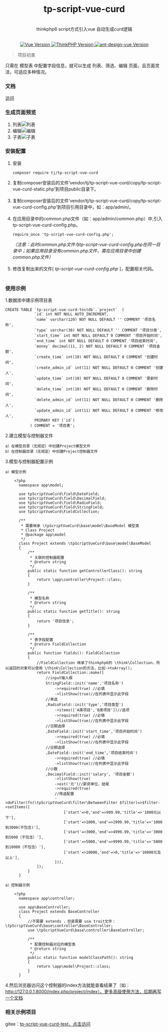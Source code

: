 <div align="center">
 <br>
<h1 align="center">tp-script-vue-curd</h1>
 <br>
thinkphp6 script方式引入vue 自动生成curd逻辑
 <br>
</div>
 <br>
<p align="center">
    <a href="#">
        <img src="https://img.shields.io/badge/Vue-3.0.0+-green.svg" alt="Vue Version">
    </a>
    <a href="#">
        <img src="https://img.shields.io/badge/ThinkPHP-6.0.0+-green.svg" alt="ThinkPHP Version">
    </a>
      <a href="#">
        <img src="https://img.shields.io/badge/ant design vue-2.0.0+-green.svg" alt="ant-design-vue Version">
    </a>
</p>

> 项目初衷

只需在 模型表 中配置字段信息，就可以生成 列表、筛选、编辑 页面，且页面灵活，可适应多种情况。


### 文档
[访问](https://www.yuque.com/junt/tp-script-vue-curd/fk77x2)

### 生成页面预览

1. 列表![列表](https://images.gitee.com/uploads/images/2021/0127/142357_7b7ac128_370098.png "1.png")
2. 编辑![编辑](https://images.gitee.com/uploads/images/2021/0127/142742_07cc8b32_370098.png "2.png")
3. 子表![子表](https://images.gitee.com/uploads/images/2021/0127/142758_e14af033_370098.png "3.png")

### 安装配置


   1. 安装
        ```
        composer require tj/tp-script-vue-curd
        ```
   2. 复制composer安装后的文件‘vendor/tj/tp-script-vue-curd/copy/tp-script-vue-curd-static.php’到项目public目录下。<br><br>
   3. 复制composer安装后的文件‘vendor/tj/tp-script-vue-curd/copy/tp-script-vue-curd-config.php’到项目引用目录中，如：app/admin/。<br><br>
   4. 在应用目录中的common.php文件（如：app/admin/common.php）中,引入tp-script-vue-curd-config.php。
        ```
        require_once 'tp-script-vue-curd-config.php';
        ```
      _（注意：此时common.php文件与tp-script-vue-curd-config.php在同一目录中；如果应用目录没有common.php文件，需在应用目录中创建common.php文件）_
      <br><br>
   5. 修改复制出来的文件[ _tp-script-vue-curd-config.php_ ]，配置相关代码。<br><br>


### 使用示例

1.数据库中建示例项目表

    CREATE TABLE `tp-script-vue-curd-testdb`.`project`  (
                 `id` int NOT NULL AUTO_INCREMENT,
                 `name` varchar(120) NOT NULL DEFAULT '' COMMENT '项目名称',
                 `type` varchar(30) NOT NULL DEFAULT '' COMMENT '项目分类',
                 `start_time` int NOT NULL DEFAULT 0 COMMENT '项目开始时间',
                 `end_time` int NOT NULL DEFAULT 0 COMMENT '项目结束时间',
                 `money` decimal(11, 2) NOT NULL DEFAULT 0 COMMENT '项目金额',
                 `create_time` int(10) NOT NULL DEFAULT 0 COMMENT '创建时间',
                 `create_admin_id` int(11) NOT NULL DEFAULT 0 COMMENT '创建人',
                 `update_time` int(10) NOT NULL DEFAULT 0 COMMENT '更新时间',
                 `delete_time` int(10) NOT NULL DEFAULT 0 COMMENT '删除时间',
                 `delete_admin_id` int(11) NOT NULL DEFAULT 0 COMMENT '删除人',
                 `update_admin_id` int(11) NOT NULL DEFAULT 0 COMMENT '修改人',
                 PRIMARY KEY (`id`)
               ) COMMENT = '项目表';


2.建立模型与控制器文件

    a）在模型目录（无规定）中创建Project模型文件
    b）在控制器目录（无规定）中创建Project控制器文件


3.模型与控制器配置示例

    a）模型示例

        <?php
          namespace app\model;

          use tpScriptVueCurd\field\DateField;
          use tpScriptVueCurd\field\DecimalField;
          use tpScriptVueCurd\field\RadioField;
          use tpScriptVueCurd\field\StringField;
          use tpScriptVueCurd\FieldCollection;
          
          /**
           * 需要继承 \tpScriptVueCurd\base\model\BaseModel 模型类
           * Class Project
           * @package app\model
           */
          class Project extends \tpScriptVueCurd\base\model\BaseModel
          {
              /**
               * 关联的控制器配置
               * @return string
               */
              public static function getControllerClass(): string
              {
                  return \app\controller\Project::class;
              }
          
              /**
               * 模型名称
               * @return string
               */
              public static function getTitle(): string
              {
                  return '项目信息';
              }
          
              /**
               * 表字段配置
               * @return FieldCollection
               */
              public function fields(): FieldCollection
              {
                  //FieldCollection 继承了thinkphp6的 \think\Collection，所以返回的对象可以使用 \think\Collection的方法，比如->toArray();
                  return FieldCollection::make([
                      //input输入框
                      StringField::init('name','项目名称')
                          ->required(true) //必填
                          ->listShow(true)//在列表中显示此字段
                      //单选
                      ,RadioField::init('type','项目类型')
                          ->items(['A类项目','B类项目'])//选项
                          ->required(true) //必填
                          ->listShow(true)//在列表中显示此字段
                      //日期选择
                      ,DateField::init('start_time','项目开始时间')
                          ->required(true) //必填
                          ->listShow(true)//在列表中显示此字段
                      //日期选择
                      ,DateField::init('end_time','项目结束时间')
                          ->required(true) //必填
                          ->listShow(true)//在列表中显示此字段
                      //小数
                      ,DecimalField::init('salary', '项目金额')
                          ->listShow(true)
                          ->ext('元')//薪资单位，结尾
                          ->required(true)
                          //筛选配置
                          ->doFilter(fn(\tpScriptVueCurd\filter\BetweenFilter $filter)=>$filter->setItems([
                              ['start'=>0,'end'=>999.99,'title'=>'1000元以下'],
                              ['start'=>1000,'end'=>2999.99,'title'=>'1000到3000(不包含)'],
                              ['start'=>3000,'end'=>4999.99,'title'=>'3000到5000（不包含）'],
                              ['start'=>5000,'end'=>9999.99,'title'=>'5000到10000（不包含）'],
                              ['start'=>10000,'end'=>0,'title'=>'10000元及以上'],
                          ])),
                  ]);
              }
          }

    a）控制器示例

        <?php
          namespace app\controller;
          
          use app\BaseController;
          class Project extends BaseController
          {
              //不需要 extends ，但是需要 use trait文件：\tpScriptVueCurd\base\controller\BaseController;
              use \tpScriptVueCurd\base\controller\BaseController;
          
              /**
               * 配置控制器对应的模型类
               * @return string
               */
              public static function modelClassPath(): string
              {
                  return \app\model\Project::class;
              }
          }


  4.然后浏览器访问这个控制器的index方法就能查看结果了（如：http://127.0.0.1:8000/index.php/project/index）。更多高级使用方法，后期再写一个文档

### 相关示例项目

gitee：[tp-script-vue-curd-test，点击访问](https://gitee.com/tjztjspz/tp-script-vue-curd-test)

